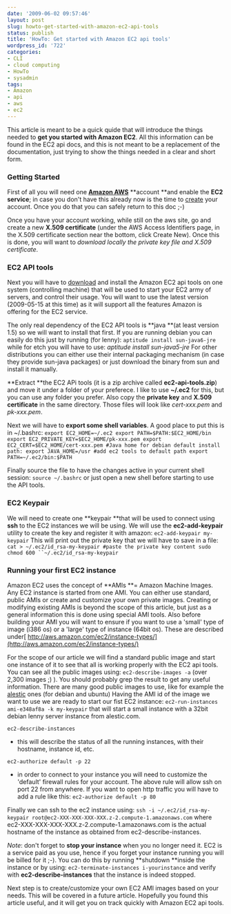 ```yaml
---
date: '2009-06-02 09:57:46'
layout: post
slug: howto-get-started-with-amazon-ec2-api-tools
status: publish
title: 'HowTo: Get started with Amazon EC2 api tools'
wordpress_id: '722'
categories:
- CLI
- cloud computing
- HowTo
- sysadmin
tags:
- Amazon
- api
- aws
- ec2
---
```


This article is meant to be a quick quide that will introduce the things needed to **get you started with Amazon EC2**. All this information can be found in the EC2 api docs, and this is not meant to be a replacement of the documentation, just trying to show the things needed in a clear and short form.


### Getting Started


First of all you will need one [**Amazon AWS**](http://aws.amazon.com/) **account **and enable the **EC2 service**; in case you don't have this already now is the time to [create](http://www.amazon.com/gp/aws/registration/registration-form.html) your account. Once you do that you can safely return to this doc ;-)

Once you have your account working, while still on the aws site, go and create a new **X.509 certificate** (under the AWS Access Identifiers page, in the X.509 certificate section near the bottom, click Create New). Once this is done, you will want to _download locally the private key file and X.509 certificate_.


### EC2 API tools


Next you will have to [download](http://developer.amazonwebservices.com/connect/entry.jspa?externalID=351&categoryID=88) and install the Amazon EC2 api tools on one system (controlling machine) that will be used to start your EC2 army of servers, and control their usage. You will want to use the latest version (2009-05-15 at this time) as it will support all the features Amazon is offering for the EC2 service.

The only real dependency of the EC2 API tools is **java **(at least version 1.5) so we will want to install that first. If you are running debian you can easily do this just by running (for lenny):
`aptitude install sun-java6-jre`
while for etch you will have to use: _aptitude install sun-java5-jre_
For other distributions you can either use their internal packaging mechanism (in case they provide sun-java packages) or just download the binary from sun and install it manually.

**Extract **the EC2 APi tools (it is a zip archive called **ec2-api-tools.zip**) and move it under a folder of your preferece. I like to use **~/.ec2** for this, but you can use any folder you prefer. Also copy the **private key** and **X.509 certificate** in the same directory. Those files will look like _cert-xxx.pem_ and _pk-xxx.pem_.

Next we will have to **export some shell variables**. A good place to put this is in ~/.bashrc:
`export EC2_HOME=~/.ec2
export PATH=$PATH:$EC2_HOME/bin
export EC2_PRIVATE_KEY=$EC2_HOME/pk-xxx.pem
export EC2_CERT=$EC2_HOME/cert-xxx.pem
#Java home for debian default install path:
export JAVA_HOME=/usr
#add ec2 tools to default path
export PATH=~/.ec2/bin:$PATH`

Finally source the file to have the changes active in your current shell session:
`source ~/.bashrc`
or just open a new shell before starting to use the API tools.


### EC2 Keypair


We will need to create one **keypair **that will be used to connect using **ssh** to the EC2 instances we will be using. We will use the **ec2-add-keypair** utility to create the key and register it with amazon:
`ec2-add-keypair my-keypair`
This will print out the private key that we will have to save in a file:
`cat > ~/.ec2/id_rsa-my-keypair
#paste the private key content
sudo chmod 600 ``~/.ec2/id_rsa-my-keypair`


### Running your first EC2 instance


Amazon EC2 uses the concept of **AMIs **= Amazon Machine Images. Any EC2 instance is started from one AMI. You can either use standard, public AMIs or create and customize your own private images. Creating or modifying existing AMIs is beyond the scope of this article, but just as a general information this is done using special AMI tools. Also before building your AMI you will want to ensure if you want to use a 'small' type of image (i386 os) or a 'large' type of instance (64bit os). These are described under[ http://aws.amazon.com/ec2/instance-types/](http://aws.amazon.com/ec2/instance-types/)

For the scope of our article we will find a standard public image and start one instance of it to see that all is working properly with the EC2 api tools. You can see all the public images using:
`ec2-describe-images -a`
(over 2,300 images ;) ). You should probably grep the result to get any useful information. There are many good public images to use, like for example the [alestic](http://alestic.com/) ones (for debian and ubuntu)
Having the AMI id of the image we want to use we are ready to start our fist EC2 instance:
`ec2-run-instances ami-e348af8a -k my-keypair`
that will start a small instance with a 32bit debian lenny server instance from alestic.com.

`ec2-describe-instances`
- this will describe the status of all the running instances, with their hostname, instance id, etc.

`ec2-authorize default -p 22`
- in order to connect to your instance you will need to customize the 'default' firewall rules for your account. The above rule will allow ssh on port 22 from anywhere. If you want to open http traffic you will have to add a rule like this:
`ec2-authorize default -p 80`

Finally we can ssh to the ec2 instance using:
`ssh -i ~/.ec2/id_rsa-my-keypair root@ec2-XXX-XXX-XXX-XXX.z-2.compute-1.amazonaws.com`
where ec2-XXX-XXX-XXX-XXX.z-2.compute-1.amazonaws.com is the actual hostname of the instance as obtained from ec2-describe-instances.

_Note_: don't forget to **stop your instance** when you no longer need it. EC2 is a service paid as you use, hence if you forget your instance running you will be billed for it ;-). You can do this by running **shutdown **inside the instance or by using:
`ec2-terminate-instances i-yourinstance`
and verify with **ec2-describe-instances** that the instance is indeed stopped.

Next step is to create/customize your own EC2 AMI images based on your needs. This will be covered in a future article. Hopefully you found this article useful, and it will get you on track quickly with Amazon EC2 api tools.
